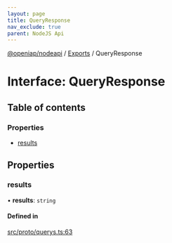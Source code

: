 ```yaml
---
layout: page
title: QueryResponse
nav_exclude: true
parent: NodeJS Api
---
```

[@openiap/nodeapi](../README.html) / [Exports](../modules.html) / QueryResponse

# Interface: QueryResponse

## Table of contents

### Properties

- [results](QueryResponse.html#results)

## Properties

### results

• **results**: `string`

#### Defined in

[src/proto/querys.ts:63](https://github.com/openiap/nodeapi/blob/a6b5438/src/proto/querys.ts#L63)
